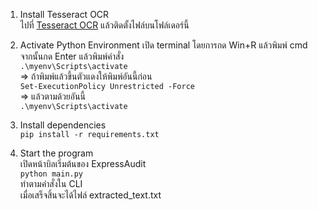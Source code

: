 1) Install Tesseract OCR  
ไปที่ [Tesseract OCR](https://link-url-here.org) แล้วติดตั้งไฟล์บนโฟล์เดอร์นี้  
  
3) Activate Python Environment
เปิด terminal โดยการกด Win+R แล้วพิมพ์ cmd จากนั้นกด Enter แล้วพิมพ์คำสั่ง  
```.\myenv\Scripts\activate```  
=> ถ้าพิมพ์แล้วขึ้นตัวแดงให้พิมพ์อันนี้ก่อน  
```Set-ExecutionPolicy Unrestricted -Force```  
=> แล้วตามด้วยอันนี้  
```.\myenv\Scripts\activate```  
  
5) Install dependencies  
```pip install -r requirements.txt```  
  
6) Start the program  
เปิดหน้าบิลเริ่มต้นของ ExpressAudit  
```python main.py```  
ทำตามคำสั่งใน CLI  
เมื่อเสร็จสิ้นจะได้ไฟล์ extracted_text.txt  

